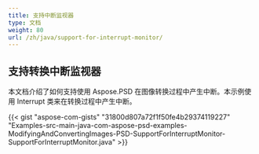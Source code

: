 ```yaml
---
title: 支持中断监视器
type: 文档
weight: 80
url: /zh/java/support-for-interrupt-monitor/
---
```


## **支持转换中断监视器**
本文档介绍了如何支持使用 Aspose.PSD 在图像转换过程中产生中断。本示例使用 Interrupt 类来在转换过程中产生中断。



{{< gist "aspose-com-gists" "31800d807a72f1f50fe4b29374119227" "Examples-src-main-java-com-aspose-psd-examples-ModifyingAndConvertingImages-PSD-SupportForInterruptMonitor-SupportForInterruptMonitor.java" >}}
